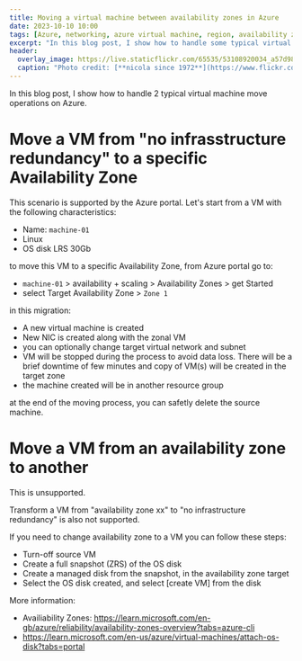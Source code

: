 ```yaml
---
title: Moving a virtual machine between availability zones in Azure
date: 2023-10-10 10:00
tags: [Azure, networking, azure virtual machine, region, availability zone]
excerpt: "In this blog post, I show how to handle some typical virtual machine move operations on Azure."
header:
  overlay_image: https://live.staticflickr.com/65535/53108920034_a57d98fb9e_b.jpg
  caption: "Photo credit: [**nicola since 1972**](https://www.flickr.com/photos/15216811@N06/53108920034)"
---
```


In this blog post, I show how to handle 2 typical virtual machine move operations on Azure.

# Move a VM from "no infrasstructure redundancy" to a specific Availability Zone

This scenario is supported by the Azure portal. Let's start from a VM with the following characteristics:

* Name: `machine-01`
* Linux
* OS disk LRS 30Gb

to move this VM to a specific Availability Zone, from Azure portal go to:

* `machine-01` > availability + scaling > Availability Zones > get Started
* select Target Availability Zone > `Zone 1`
  
in this migration:

* A new virtual machine is created
* New NIC is created along with the zonal VM
* you can optionally change target virtual network and subnet
* VM will be stopped during the process to avoid data loss. There will be a brief downtime of few minutes and copy of VM(s) will be created in the target zone
* the machine created will be in another resource group

at the end of the moving process, you can safetly delete the source machine.

# Move a VM from an availability zone to another

This is unsupported.

Transform a VM from "availability zone xx" to "no infrastructure redundancy" is also not supported.

If you need to change availability zone to a VM you can follow these steps:

* Turn-off source VM
* Create a full snapshot (ZRS) of the OS disk
* Create a managed disk from the snapshot, in the availability zone target
* Select the OS disk created, and select [create VM] from the disk


More information:
* Availiability Zones: https://learn.microsoft.com/en-gb/azure/reliability/availability-zones-overview?tabs=azure-cli
* https://learn.microsoft.com/en-us/azure/virtual-machines/attach-os-disk?tabs=portal
